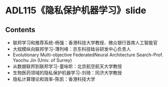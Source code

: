#  ADL115《隐私保护机器学习》slide

##  Contents

- 联邦学习和推荐系统-杨强：香港科技大学教授、微众银行首席人工智能官
- 大规模纵向联邦学习-薄列峰：京东科技硅谷研发中心负责人
- Evolutionary Multi-objective FederatedNeural Architecture Search-Prof. Yaochu Jin (Univ. of Surrey)
- 从数据联邦到联邦学习-童咏昕：北京航空航天大学教授
- 生物医药领域的隐私保护机器学习-刘琦：同济大学教授
- 隐私计算理论和效率-陈凯：香港科技大学

